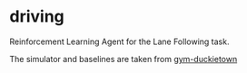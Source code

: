 # driving

Reinforcement Learning Agent for the Lane Following task.

The simulator and baselines are taken from [gym-duckietown](https://github.com/duckietown/gym-duckietown)
